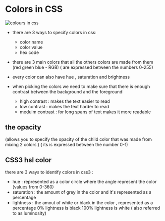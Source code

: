 # Colors in CSS

![colours in css](https://cdn.educba.com/academy/wp-content/uploads/2020/03/CSS-Color-Codes.jpg)

* there are 3 ways to specify colors in css:
    - color name
    - color value
    - hex code

* there are 3 main colors that all the others colors are made from them (red green blue - RGB)
 ( are expressed between the numbers 0-255)

 * every color can also have hue , saturation and brightness 

 * when picking the colors we need to make sure that there is enough contrast between the background and the foreground
    - high contrast : makes the text easier to read 
    - low contrast : makes the text harder to read 
    - meduim contrast : for long spans of text makes it more readable 

## the opacity 
 (allows you to specify the opacity of the child color that was made from mixing 2 colors )
 ( its is expressed between the number 0-1)

## CSS3 hsl color

there are 3 ways to identify colors in css3 :
- hue : represented as a color circle where the angle represent the color (values from 0-360)
- saturation : the amount of grey in the color and it's represented as a percentage 
- lightness : the amout of white or black in the color , represented as a percentage 0% lightness is black 100% lightness is white 
              ( also referred to as luminosity)
     